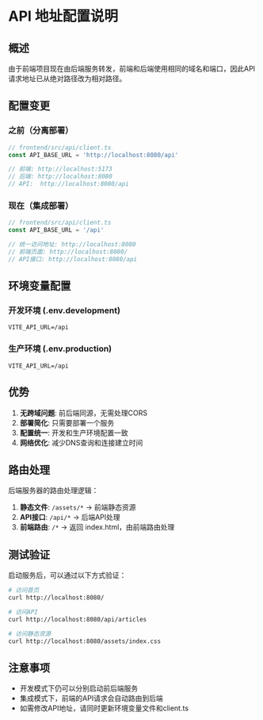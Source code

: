 # API 地址配置说明

## 概述

由于前端项目现在由后端服务转发，前端和后端使用相同的域名和端口，因此API请求地址已从绝对路径改为相对路径。

## 配置变更

### 之前（分离部署）
```typescript
// frontend/src/api/client.ts
const API_BASE_URL = 'http://localhost:8080/api'

// 前端: http://localhost:5173
// 后端: http://localhost:8080
// API:  http://localhost:8080/api
```

### 现在（集成部署）
```typescript
// frontend/src/api/client.ts
const API_BASE_URL = '/api'

// 统一访问地址: http://localhost:8080
// 前端页面: http://localhost:8080/
// API接口: http://localhost:8080/api
```

## 环境变量配置

### 开发环境 (.env.development)
```env
VITE_API_URL=/api
```

### 生产环境 (.env.production)
```env
VITE_API_URL=/api
```

## 优势

1. **无跨域问题**: 前后端同源，无需处理CORS
2. **部署简化**: 只需要部署一个服务
3. **配置统一**: 开发和生产环境配置一致
4. **网络优化**: 减少DNS查询和连接建立时间

## 路由处理

后端服务器的路由处理逻辑：

1. **静态文件**: `/assets/*` → 前端静态资源
2. **API接口**: `/api/*` → 后端API处理
3. **前端路由**: `/*` → 返回 index.html，由前端路由处理

## 测试验证

启动服务后，可以通过以下方式验证：

```bash
# 访问首页
curl http://localhost:8080/

# 访问API
curl http://localhost:8080/api/articles

# 访问静态资源
curl http://localhost:8080/assets/index.css
```

## 注意事项

- 开发模式下仍可以分别启动前后端服务
- 集成模式下，前端的API请求会自动路由到后端
- 如需修改API地址，请同时更新环境变量文件和client.ts